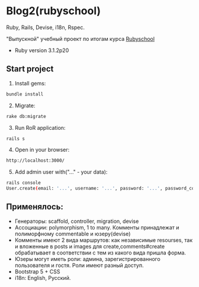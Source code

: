 # Blog2(rubyschool)

Ruby, Rails, Devise, i18n, Rspec.

"Выпускной" учебный проект по итогам курса [Rubyschool](https://rubyschool.us/)


* Ruby version 3.1.2p20


## Start project

1. Install gems:

```bash
bundle install
```

2. Migrate:

```bash
rake db:migrate
```

3. Run RoR application:

```bash
rails s
```

4. Open in your browser: 
```bash
http://localhost:3000/
```

5. Add admin user with("..." - your data):
```bash
rails console
User.create(email: '...', username: '...', password: '...', password_confirmation: '...', admin: true)
```

Применялось:
-
* Генераторы: scaffold, controller, migration, devise
* Ассоциации: polymorphism, 1 to many. Комменты принадлежат и полиморфному commentable и юзеру(devise)
* Комменты имеют 2 вида маршрутов: как независимые resourses, так и вложенные в posts и images для create,comments#create обрабатывает в соответствии с тем из какого вида пришла форма.
* Юзеры могут иметь роли: админа, зарегистрированного пользователя и гостя. Роли имеют разный доступ.
* Bootstrap 5 + CSS
* i18n: English, Русский.


